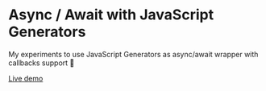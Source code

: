 # Async / Await with JavaScript Generators

My experiments to use JavaScript Generators as async/await wrapper with callbacks support 🎉

[Live demo](https://almo7aya.github.io/async-await-with-generators)

